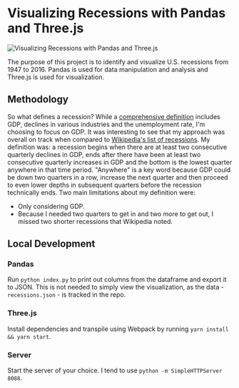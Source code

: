 # Visualizing Recessions with Pandas and Three.js

![Visualizing Recessions with Pandas and Three.js](./images/recessions.gif)

The purpose of this project is to identify and visualize U.S. recessions from 1947 to 2016. Pandas is used for data manipulation and analysis and Three.js is used for visualization.

## Methodology
So what defines a recession? While a [comprehensive definition](https://www.thebalance.com/recession-definition-and-meaning-3305958) includes GDP, declines in various industries and the unemployment rate, I'm choosing to focus on GDP. It was interesting to see that my approach was overall on track when compared to [Wikipedia's list of recessions](https://en.wikipedia.org/wiki/List_of_recessions_in_the_United_States). My definition was: a recession begins when there are at least two consecutive quarterly declines in GDP, ends after there have been at least two consecutive quarterly increases in GDP and the bottom is the lowest quarter anywhere in that time period. "Anywhere" is a key word because GDP could be down two quarters in a row, increase the next quarter and then proceed to even lower depths in subsequent quarters before the recession technically ends.
Two main limitations about my definition were:
* Only considering GDP.
* Because I needed two quarters to get in and two more to get out, I missed two shorter recessions that Wikipedia noted.

## Local Development
### Pandas
Run `python index.py` to print out columns from the dataframe and export it to JSON. This is not needed to simply view the visualization, as the data - `recessions.json` - is tracked in the repo.

### Three.js
Install dependencies and transpile using Webpack by running `yarn install && yarn start`.

### Server
Start the server of your choice. I tend to use `python -m SimpleHTTPServer 8088`.